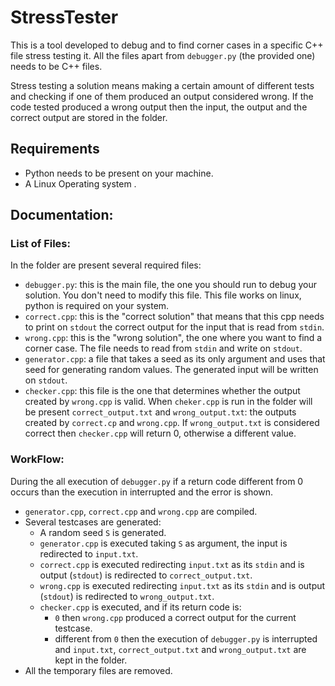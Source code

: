 # StressTester

This is a tool developed to debug and  to find corner cases in a specific C++ file stress testing it. All the files apart from ```debugger.py``` (the provided one) needs to be C++ files.

Stress testing a solution means making a certain amount of different tests and checking if one of them produced an output considered wrong. 
If the code tested produced a wrong output then the input, the output and the correct output are stored in the folder. 

## Requirements
- Python needs to be present on your machine.
- A Linux Operating system .

## Documentation: 

### List of Files:
In the folder are present several required files:
- ```debugger.py```: this is the main file, the one you should run to debug your solution. You don't need to modify this file. This file works on linux, python is required on your system.
- ```correct.cpp```: this is the "correct solution" that means that this cpp needs to print on `stdout` the correct output for the input that is read from `stdin`.
- ```wrong.cpp```: this is the "wrong solution", the one where you want to find a corner case. The file needs to read from ```stdin``` and write on ```stdout```.
- ```generator.cpp```: a file that takes a seed as its only argument and uses that seed for generating random values. The generated input will be written on ```stdout```.
- ```checker.cpp```: this file is the one that determines whether the output created by ```wrong.cpp``` is valid. When ```cheker.cpp``` is run in the folder will be present ```correct_output.txt``` and ```wrong_output.txt```: the outputs created by ```correct.cp``` and ```wrong.cpp```. If ```wrong_output.txt``` is considered correct then ```checker.cpp``` will return 0, otherwise a different value.  


### WorkFlow:
During the all execution of ```debugger.py``` if a return code different from 0 occurs than the execution in interrupted and the error is shown.
- ```generator.cpp```, ```correct.cpp``` and ```wrong.cpp``` are compiled.
- Several testcases are generated:
  - A random seed ```S``` is generated.
  - ```generator.cpp``` is executed taking ```S``` as argument, the input is redirected to ```input.txt```.
  - ```correct.cpp``` is executed redirecting ```input.txt``` as its ```stdin``` and is output (```stdout```) is redirected to ```correct_output.txt```.
   - ```wrong.cpp``` is executed redirecting ```input.txt``` as its ```stdin``` and is output (```stdout```) is redirected to ```wrong_output.txt```.
   - ```checker.cpp``` is executed, and if its return code is:
     - ```0``` then ```wrong.cpp``` produced a correct output for the current testcase.
     - different from `0` then the execution of ```debugger.py``` is interrupted and ```input.txt```, ```correct_output.txt``` and ```wrong_output.txt``` are kept in the folder.  
- All the temporary files are removed.

